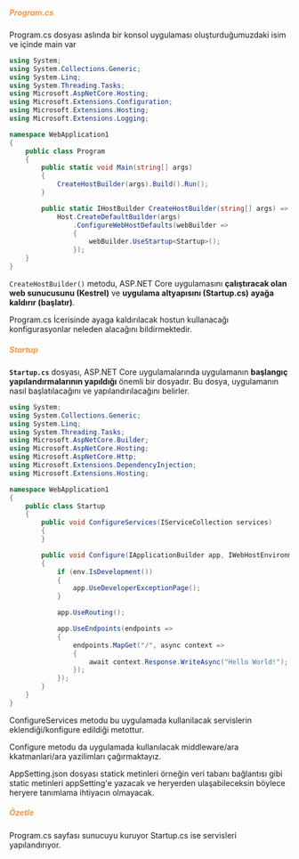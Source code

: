 
##### <font color="#f79646">Program.cs</font>

Program.cs dosyası aslında bir konsol uygulaması oluşturduğumuzdaki isim ve içinde main var

```csharp
using System;
using System.Collections.Generic;
using System.Linq;
using System.Threading.Tasks;
using Microsoft.AspNetCore.Hosting;
using Microsoft.Extensions.Configuration;
using Microsoft.Extensions.Hosting;
using Microsoft.Extensions.Logging;

namespace WebApplication1
{
    public class Program
    {
        public static void Main(string[] args)
        {
            CreateHostBuilder(args).Build().Run();
        }

        public static IHostBuilder CreateHostBuilder(string[] args) =>
            Host.CreateDefaultBuilder(args)
                .ConfigureWebHostDefaults(webBuilder =>
                {
                    webBuilder.UseStartup<Startup>();
                });
    }
}
```

`CreateHostBuilder()` metodu, ASP.NET Core uygulamasını **çalıştıracak olan web sunucusunu (Kestrel)** ve **uygulama altyapısını (Startup.cs)** **ayağa kaldırır (başlatır)**.

Program.cs İcerisinde ayaga kaldırılacak hostun kullanacağı konfigurasyonlar neleden alacağını bildirmektedir.

##### <font color="#f79646">Startup</font>

**`Startup.cs`** dosyası, ASP.NET Core uygulamalarında uygulamanın **başlangıç yapılandırmalarının yapıldığı** önemli bir dosyadır. Bu dosya, uygulamanın nasıl başlatılacağını ve yapılandırılacağını belirler.

```csharp
using System;
using System.Collections.Generic;
using System.Linq;
using System.Threading.Tasks;
using Microsoft.AspNetCore.Builder;
using Microsoft.AspNetCore.Hosting;
using Microsoft.AspNetCore.Http;
using Microsoft.Extensions.DependencyInjection;
using Microsoft.Extensions.Hosting;

namespace WebApplication1
{
    public class Startup
    {
        public void ConfigureServices(IServiceCollection services)
        {
        }

        public void Configure(IApplicationBuilder app, IWebHostEnvironment env)
        {
            if (env.IsDevelopment())
            {
                app.UseDeveloperExceptionPage();
            }

            app.UseRouting();

            app.UseEndpoints(endpoints =>
            {
                endpoints.MapGet("/", async context =>
                {
                    await context.Response.WriteAsync("Hello World!");
                });
            });
        }
    }
}
```

ConfigureServices metodu bu uygulamada kullanilacak servislerin eklendiği/konfigure edildiği metottur.

Configure metodu da uygulamada kullanılacak middleware/ara kkatmanlari/ara yazilimları çağırmaktayız.

AppSetting.json dosyası statick metinleri örneğin veri tabanı bağlantısı gibi static metinleri appSetting'e yazacak ve heryerden ulaşabileceksin böylece heryere tanımlama ihtiyacın olmayacak.


##### <font color="#f79646">Özetle</font>

Program.cs sayfası sunucuyu kuruyor
Startup.cs ise servisleri yapılandırıyor.

